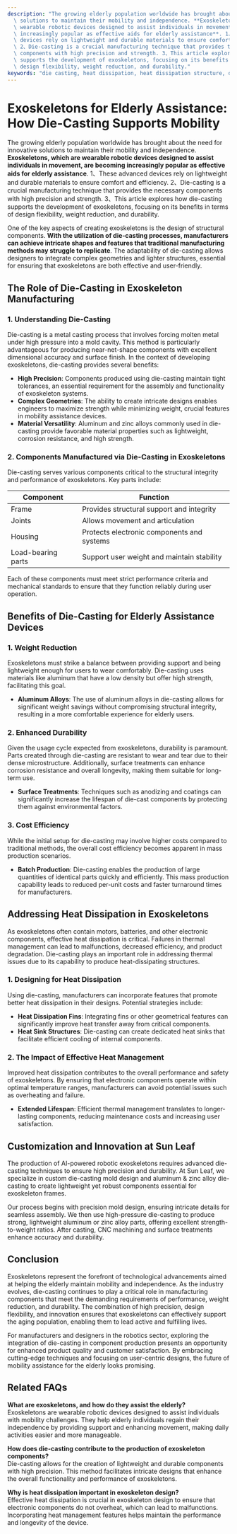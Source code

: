 ```yaml
---
description: "The growing elderly population worldwide has brought about the need for innovative\
  \ solutions to maintain their mobility and independence. **Exoskeletons, which are\
  \ wearable robotic devices designed to assist individuals in movement, are becoming\
  \ increasingly popular as effective aids for elderly assistance**. 1、These advanced\
  \ devices rely on lightweight and durable materials to ensure comfort and efficiency.\
  \ 2、Die-casting is a crucial manufacturing technique that provides the necessary\
  \ components with high precision and strength. 3、This article explores how die-casting\
  \ supports the development of exoskeletons, focusing on its benefits in terms of\
  \ design flexibility, weight reduction, and durability."
keywords: "die casting, heat dissipation, heat dissipation structure, die casting process"
---
```

# Exoskeletons for Elderly Assistance: How Die-Casting Supports Mobility

The growing elderly population worldwide has brought about the need for innovative solutions to maintain their mobility and independence. **Exoskeletons, which are wearable robotic devices designed to assist individuals in movement, are becoming increasingly popular as effective aids for elderly assistance**. 1、These advanced devices rely on lightweight and durable materials to ensure comfort and efficiency. 2、Die-casting is a crucial manufacturing technique that provides the necessary components with high precision and strength. 3、This article explores how die-casting supports the development of exoskeletons, focusing on its benefits in terms of design flexibility, weight reduction, and durability.

One of the key aspects of creating exoskeletons is the design of structural components. **With the utilization of die-casting processes, manufacturers can achieve intricate shapes and features that traditional manufacturing methods may struggle to replicate**. The adaptability of die-casting allows designers to integrate complex geometries and lighter structures, essential for ensuring that exoskeletons are both effective and user-friendly. 

## The Role of Die-Casting in Exoskeleton Manufacturing

### 1. Understanding Die-Casting

Die-casting is a metal casting process that involves forcing molten metal under high pressure into a mold cavity. This method is particularly advantageous for producing near-net-shape components with excellent dimensional accuracy and surface finish. In the context of developing exoskeletons, die-casting provides several benefits:

- **High Precision**: Components produced using die-casting maintain tight tolerances, an essential requirement for the assembly and functionality of exoskeleton systems.
- **Complex Geometries**: The ability to create intricate designs enables engineers to maximize strength while minimizing weight, crucial features in mobility assistance devices.
- **Material Versatility**: Aluminum and zinc alloys commonly used in die-casting provide favorable material properties such as lightweight, corrosion resistance, and high strength.

### 2. Components Manufactured via Die-Casting in Exoskeletons

Die-casting serves various components critical to the structural integrity and performance of exoskeletons. Key parts include:

| Component         | Function                                      |
|-------------------|-----------------------------------------------|
| Frame             | Provides structural support and integrity    |
| Joints            | Allows movement and articulation              |
| Housing           | Protects electronic components and systems    |
| Load-bearing parts| Support user weight and maintain stability     |

Each of these components must meet strict performance criteria and mechanical standards to ensure that they function reliably during user operation.

## Benefits of Die-Casting for Elderly Assistance Devices

### 1. Weight Reduction

Exoskeletons must strike a balance between providing support and being lightweight enough for users to wear comfortably. Die-casting uses materials like aluminum that have a low density but offer high strength, facilitating this goal.

- **Aluminum Alloys**: The use of aluminum alloys in die-casting allows for significant weight savings without compromising structural integrity, resulting in a more comfortable experience for elderly users.

### 2. Enhanced Durability

Given the usage cycle expected from exoskeletons, durability is paramount. Parts created through die-casting are resistant to wear and tear due to their dense microstructure. Additionally, surface treatments can enhance corrosion resistance and overall longevity, making them suitable for long-term use.

- **Surface Treatments**: Techniques such as anodizing and coatings can significantly increase the lifespan of die-cast components by protecting them against environmental factors.

### 3. Cost Efficiency

While the initial setup for die-casting may involve higher costs compared to traditional methods, the overall cost efficiency becomes apparent in mass production scenarios. 

- **Batch Production**: Die-casting enables the production of large quantities of identical parts quickly and efficiently. This mass production capability leads to reduced per-unit costs and faster turnaround times for manufacturers.

## Addressing Heat Dissipation in Exoskeletons

As exoskeletons often contain motors, batteries, and other electronic components, effective heat dissipation is critical. Failures in thermal management can lead to malfunctions, decreased efficiency, and product degradation. Die-casting plays an important role in addressing thermal issues due to its capability to produce heat-dissipating structures.

### 1. Designing for Heat Dissipation

Using die-casting, manufacturers can incorporate features that promote better heat dissipation in their designs. Potential strategies include:

- **Heat Dissipation Fins**: Integrating fins or other geometrical features can significantly improve heat transfer away from critical components.
- **Heat Sink Structures**: Die-casting can create dedicated heat sinks that facilitate efficient cooling of internal components.

### 2. The Impact of Effective Heat Management

Improved heat dissipation contributes to the overall performance and safety of exoskeletons. By ensuring that electronic components operate within optimal temperature ranges, manufacturers can avoid potential issues such as overheating and failure.

- **Extended Lifespan**: Efficient thermal management translates to longer-lasting components, reducing maintenance costs and increasing user satisfaction.

## Customization and Innovation at Sun Leaf

The production of AI-powered robotic exoskeletons requires advanced die-casting techniques to ensure high precision and durability. At Sun Leaf, we specialize in custom die-casting mold design and aluminum & zinc alloy die-casting to create lightweight yet robust components essential for exoskeleton frames.

Our process begins with precision mold design, ensuring intricate details for seamless assembly. We then use high-pressure die-casting to produce strong, lightweight aluminum or zinc alloy parts, offering excellent strength-to-weight ratios. After casting, CNC machining and surface treatments enhance accuracy and durability.

## Conclusion

Exoskeletons represent the forefront of technological advancements aimed at helping the elderly maintain mobility and independence. As the industry evolves, die-casting continues to play a critical role in manufacturing components that meet the demanding requirements of performance, weight reduction, and durability. The combination of high precision, design flexibility, and innovation ensures that exoskeletons can effectively support the aging population, enabling them to lead active and fulfilling lives.

For manufacturers and designers in the robotics sector, exploring the integration of die-casting in component production presents an opportunity for enhanced product quality and customer satisfaction. By embracing cutting-edge techniques and focusing on user-centric designs, the future of mobility assistance for the elderly looks promising.

## Related FAQs

**What are exoskeletons, and how do they assist the elderly?**  
Exoskeletons are wearable robotic devices designed to assist individuals with mobility challenges. They help elderly individuals regain their independence by providing support and enhancing movement, making daily activities easier and more manageable.

**How does die-casting contribute to the production of exoskeleton components?**  
Die-casting allows for the creation of lightweight and durable components with high precision. This method facilitates intricate designs that enhance the overall functionality and performance of exoskeletons.

**Why is heat dissipation important in exoskeleton design?**  
Effective heat dissipation is crucial in exoskeleton design to ensure that electronic components do not overheat, which can lead to malfunctions. Incorporating heat management features helps maintain the performance and longevity of the device.
